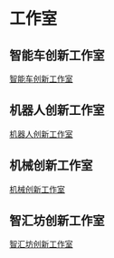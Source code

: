 # 工作室

## 智能车创新工作室
[智能车创新工作室](./smartcar/index.md)

## 机器人创新工作室
[机器人创新工作室](./robot/index.md)

## 机械创新工作室
[机械创新工作室](./machine/index.md)

## 智汇坊创新工作室
[智汇坊创新工作室](./writer/index.md)